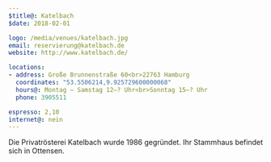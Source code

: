 ```yaml
---
$title@: Katelbach
$date: 2018-02-01

logo: /media/venues/katelbach.jpg
email: reservierung@katelbach.de
website: http://www.katelbach.de/

locations:
- address: Große Brunnenstraße 60<br>22763 Hamburg
  coordinates: "53.5506214,9.925729600000068"
  hours@: Montag – Samstag 12–? Uhr<br>Sonntag 15–? Uhr
  phone: 3905511

espresso: 2,10
internet@: nein
---
```


Die Privatrösterei Katelbach wurde 1986 gegründet. Ihr Stammhaus befindet sich in Ottensen. 